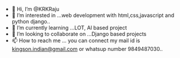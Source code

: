 - 👋 Hi, I’m @KRKRaju
- 👀 I’m interested in ...web development with html,css,javascript and python django..
- 🌱 I’m currently learning ...LOT, Al based project
- 💞️ I’m looking to collaborate on ...Django based projects 
- 📫 How to reach me ... you can connect my mail id is kingson.indian@gmail.com or whatsup number 9849487030..

<!---
KRKRaju/KRKRaju is a ✨ special ✨ repository because its `README.md` (this file) appears on your GitHub profile.
You can click the Preview link to take a look at your changes.
--->
